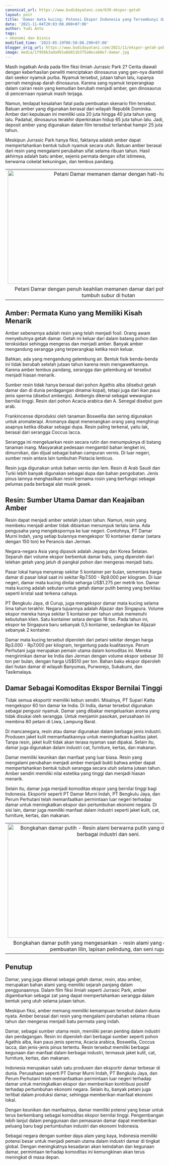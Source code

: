 ```yaml
---
canonical_url: https://www.budidayatani.com/639-ekspor-getah
layout: post
title: 'Damar mata kucing: Potensi Ekspor Indonesia yang Tersembunyi dan Menjanjikan'
date: '2021-11-04T20:03:00.000+07:00'
author: Yudi Anto
tags:
- ekonomi dan bisnis
modified_time: '2023-05-19T06:50:08.299+07:00'
blogger_orig_url: https://www.budidayatani.com/2021/11/ekspor-getah-pohon-ke-4-negara.html
image: media/1f956b3ada991a6b011b375a0ecab8e7-damar.jpg
---
```

<p>Masih ingatkah Anda pada film fiksi ilmiah Jurrasic Park 2? Cerita diawali dengan keberhasilan peneliti menciptakan dinosaurus yang gen-nya diambil dari seekor nyamuk purba. Nyamuk tersebut, jutaan tahun lalu, rupanya pernah mengisap darah dinosaurus. Karena sang nyamuk terperangkap dalam cairan resin yang kemudian berubah menjadi amber, gen dinosaurus di pencernaan nyamuk masih terjaga.</p><p>Namun, terdapat kesalahan fatal pada pembuatan skenario film tersebut. Batuan amber yang digunakan berasal dari wilayah Republik Dominika. Amber dari kepulauan ini memiliki usia 20 juta hingga 40 juta tahun yang lalu. Padahal, dinosaurus terakhir diperkirakan hidup 65 juta tahun lalu. Jadi, deposit amber yang digunakan dalam film tersebut terlambat hampir 25 juta tahun.</p><p>Meskipun Jurrasic Park hanya fiksi, faktanya adalah amber dapat mempertahankan bentuk tubuh nyamuk secara utuh. Batuan amber berasal dari resin yang mengalami perubahan sifat selama ribuan tahun. Hasil akhirnya adalah batu amber, sejenis permata dengan sifat istimewa, berwarna cokelat kekuningan, dan tembus pandang.</p><table align="center" cellpadding="0" cellspacing="0" class="tr-caption-container" style="margin-left: auto; margin-right: auto;"><tbody><tr><td style="text-align: center;"><a href="https://blogger.googleusercontent.com/img/b/R29vZ2xl/AVvXsEi5iVQNjeGj9D-i04Um4b40JRw6PQUyz99Iodxjk6KrnFRE7q1QoRxMxNDE_YZ14TMnz7BV5d7atuMQCtsVtGQuQBqak7V3xTAvuvVMbrACHAFhrlJXSkNHWt1UN6C2GRSm6kzgkFlfGBPXwOP_eeVaOaBYJDpwjVfkr3MAZzpPvVEcBSDFtWf4X-bf-g/s2133/damar.jpg" imageanchor="1" style="margin-left: auto; margin-right: auto;"><img alt="Petani Damar memanen damar dengan hati-hati" border="0" data-original-height="1200" data-original-width="2133" height="360" src="https://blogger.googleusercontent.com/img/b/R29vZ2xl/AVvXsEi5iVQNjeGj9D-i04Um4b40JRw6PQUyz99Iodxjk6KrnFRE7q1QoRxMxNDE_YZ14TMnz7BV5d7atuMQCtsVtGQuQBqak7V3xTAvuvVMbrACHAFhrlJXSkNHWt1UN6C2GRSm6kzgkFlfGBPXwOP_eeVaOaBYJDpwjVfkr3MAZzpPvVEcBSDFtWf4X-bf-g/w640-h360/damar.jpg" title="Proses Panen Damar oleh Petani: Mengumpulkan Hasil dengan Teliti" width="640" /></a></td></tr><tr><td class="tr-caption" style="text-align: center;">Petani Damar dengan penuh keahlian memanen damar dari pohon-pohon yang tumbuh subur di hutan</td></tr></tbody></table><h2>Amber: Permata Kuno yang Memiliki Kisah Menarik</h2><p>Amber sebenarnya adalah resin yang telah menjadi fosil. Orang awam menyebutnya getah damar. Getah ini keluar dari dalam batang pohon dan teroksidasi sehingga mengeras dan menjadi amber. Banyak amber mengandung serangga yang terperangkap ketika resin keluar.</p><p>Bahkan, ada yang mengandung gelembung air. Bentuk fisik benda-benda ini tidak berubah setelah jutaan tahun karena resin mengawetkannya. Karena amber tembus pandang, serangga dan gelembung air tersebut menjadi hiasan menarik.</p><p>Sumber resin tidak hanya berasal dari pohon Agathis alba (disebut getah damar dan di dunia perdagangan dinamai kopal), tetapi juga dari ikan paus jenis sperma (disebut ambergis). Ambergis dikenal sebagai wewangian bernilai tinggi. Resin dari pohon Acacia arabica dan A. Senegal disebut gum arab.</p><p>Frankincense diproduksi oleh tanaman Boswellia dan sering digunakan untuk aromaterapi. Aromanya dapat menenangkan orang yang menghirup asapnya ketika dibakar sebagai dupa. Resin paling terkenal, yaitu lak, berasal dari serangga Coccus lacca.</p><p>Serangga ini mengeluarkan resin secara rutin dan menumpuknya di batang tanaman inang. Masyarakat pedesaan mengambil bahan lengket ini, dimurnikan, dan dijual sebagai bahan campuran vernis. Di luar negeri, sumber resin antara lain tumbuhan Pistacia lenticus.</p><p>Resin juga digunakan untuk bahan vernis dan lem. Resin di Arab Saudi dan Turki lebih banyak digunakan sebagai dupa dan bahan pengobatan. Jenis pinus lainnya menghasilkan resin bernama rosin yang berfungsi sebagai pelumas pada berbagai alat musik gesek.</p><h2>Resin: Sumber Utama Damar dan Keajaiban Amber</h2><p>Resin dapat menjadi amber setelah jutaan tahun. Namun, resin yang membeku menjadi amber tidak dibiarkan menumpuk terlalu lama. Ada pengusaha yang mengekspornya ke luar negeri. Contohnya, PT Damar Murni Indah, yang setiap bulannya mengekspor 10 kontainer damar (setara dengan 150 ton) ke Perancis dan Jerman.</p><p>Negara-negara Asia yang dipasok adalah Jepang dan Korea Selatan. Separuh dari volume ekspor berbentuk damar batu, yang diperoleh dari lelehan getah yang jatuh di pangkal pohon dan mengeras menjadi batu.</p><p>Pasar lokal hanya menyerap sekitar 5 kontainer per bulan, sementara harga damar di pasar lokal saat ini sekitar Rp7.500 - Rp9.000 per kilogram. Di luar negeri, damar mata kucing dinilai seharga US$1.275 per metrik ton. Damar mata kucing adalah sebutan untuk getah damar putih bening yang berkilau seperti kristal saat terkena cahaya.</p><p>PT Bengkulu Jaya, di Curup, juga mengekspor damar mata kucing selama lima tahun terakhir. Negara tujuannya adalah Aljazair dan Singapura. Volume ekspor mereka hanya sekitar 5 kontainer per tahun untuk memenuhi kebutuhan klien. Satu kontainer setara dengan 18 ton. Pada tahun ini, ekspor ke Singapura baru sebanyak 0,5 kontainer, sedangkan ke Aljazair sebanyak 2 kontainer.</p><p>Damar mata kucing tersebut diperoleh dari petani sekitar dengan harga Rp3.000 - Rp7.000 per kilogram, tergantung pada kualitasnya. Perum Perhutani juga merupakan pemain utama dalam komoditas ini. Mereka mengirimkan damar ke India dan Jerman dengan volume ekspor sebesar 30 ton per bulan, dengan harga US$510 per ton. Bahan baku ekspor diperoleh dari hutan damar di wilayah Banyumas, Purworejo, Sukabumi, dan Tasikmalaya.</p><h2>Damar Sebagai Komoditas Ekspor Bernilai Tinggi</h2><p>Tidak semua eksportir memiliki kebun sendiri. Misalnya, PT Supari Katta mengekspor 60 ton damar ke India. Di India, damar tersebut digunakan sebagai pengusir nyamuk. Damar yang dibakar mengeluarkan aroma yang tidak disukai oleh serangga. Untuk menjamin pasokan, perusahaan ini membina 80 petani di Liwa, Lampung Barat.</p><p>Di mancanegara, resin atau damar digunakan dalam berbagai jenis industri. Produsen jaket kulit memanfaatkannya untuk meningkatkan kualitas jaket. Tanpa resin, jaket kulit tidak akan terasa nyaman saat dipakai. Selain itu, damar juga digunakan dalam industri cat, furniture, kertas, dan makanan.</p><p>Damar memiliki keunikan dan manfaat yang luar biasa. Resin yang mengalami perubahan menjadi amber menjadi bukti bahwa amber dapat mempertahankan bentuk tubuh serangga secara utuh selama jutaan tahun. Amber sendiri memiliki nilai estetika yang tinggi dan menjadi hiasan menarik.</p><p>Selain itu, damar juga menjadi komoditas ekspor yang bernilai tinggi bagi Indonesia. Eksportir seperti PT Damar Murni Indah, PT Bengkulu Jaya, dan Perum Perhutani telah memanfaatkan permintaan luar negeri terhadap damar untuk meningkatkan ekspor dan pertumbuhan ekonomi negara. Di sisi lain, damar juga memiliki manfaat dalam industri seperti jaket kulit, cat, furniture, kertas, dan makanan.</p><table align="center" cellpadding="0" cellspacing="0" class="tr-caption-container" style="margin-left: auto; margin-right: auto;"><tbody><tr><td style="text-align: center;"><a href="https://blogger.googleusercontent.com/img/b/R29vZ2xl/AVvXsEgtJX4DZTencAiXHxITzli8J2whl7VoBHelDnJC7ig-d8eT9Bt-wq_0CjszUWEpwv796g6dTzVv_PRcDVjxxYEK9PdYvUc--a7lbErztEX5UxFu_6YGy0kP9ObtXXeqdeo0x2svKqfRnAGQNesZ3uW6D9WMtXXPIEHSVYHN6FfLo7Uhe-5YDYW46RAjxw/s2133/getah(1).jpg" imageanchor="1" style="margin-left: auto; margin-right: auto;"><img alt="Bongkahan damar putih - Resin alami berwarna putih yang digunakan dalam berbagai industri dan seni." border="0" data-original-height="1200" data-original-width="2133" height="360" src="https://blogger.googleusercontent.com/img/b/R29vZ2xl/AVvXsEgtJX4DZTencAiXHxITzli8J2whl7VoBHelDnJC7ig-d8eT9Bt-wq_0CjszUWEpwv796g6dTzVv_PRcDVjxxYEK9PdYvUc--a7lbErztEX5UxFu_6YGy0kP9ObtXXeqdeo0x2svKqfRnAGQNesZ3uW6D9WMtXXPIEHSVYHN6FfLo7Uhe-5YDYW46RAjxw/w640-h360/getah(1).jpg" title="Keindahan Bongkahan Damar Putih: Resin Alami yang Multifungsi" width="640" /></a></td></tr><tr><td class="tr-caption" style="text-align: center;">Bongkahan damar putih yang mengesankan - resin alami yang digunakan dalam pembuatan lilin, lapisan pelindung, dan seni rupa.</td></tr></tbody></table><h2>Penutup</h2><p>Damar, yang juga dikenal sebagai getah damar, resin, atau amber, merupakan bahan alami yang memiliki sejarah panjang dalam penggunaannya. Dalam film fiksi ilmiah seperti Jurrasic Park, amber digambarkan sebagai zat yang dapat mempertahankan serangga dalam bentuk yang utuh selama jutaan tahun.</p><p>Meskipun fiksi, amber memang memiliki kemampuan tersebut dalam dunia nyata. Amber berasal dari resin yang mengalami perubahan selama ribuan tahun dan mengeras menjadi batu permata yang indah.</p><p>Damar, sebagai sumber utama resin, memiliki peran penting dalam industri dan perdagangan. Resin ini diperoleh dari berbagai sumber seperti pohon Agathis alba, ikan paus jenis sperma, Acacia arabica, Boswellia, Coccus lacca, dan jenis-jenis pinus tertentu. Resin tersebut memiliki berbagai kegunaan dan manfaat dalam berbagai industri, termasuk jaket kulit, cat, furniture, kertas, dan makanan.</p><p>Indonesia merupakan salah satu produsen dan eksportir damar terbesar di dunia. Perusahaan seperti PT Damar Murni Indah, PT Bengkulu Jaya, dan Perum Perhutani telah memanfaatkan permintaan luar negeri terhadap damar untuk meningkatkan ekspor dan memberikan kontribusi positif terhadap pertumbuhan ekonomi negara. Selain itu, banyak petani juga terlibat dalam produksi damar, sehingga memberikan manfaat ekonomi lokal.</p><p>Dengan keunikan dan manfaatnya, damar memiliki potensi yang besar untuk terus berkembang sebagai komoditas ekspor bernilai tinggi. Pengembangan lebih lanjut dalam penggunaan dan pemasaran damar dapat memberikan peluang baru bagi pertumbuhan industri dan ekonomi Indonesia.</p><p>Sebagai negara dengan sumber daya alam yang kaya, Indonesia memiliki potensi besar untuk menjadi pemain utama dalam industri damar di tingkat global. Dengan meningkatnya kesadaran akan keindahan dan kegunaan damar, permintaan terhadap komoditas ini kemungkinan akan terus meningkat di masa depan.</p>